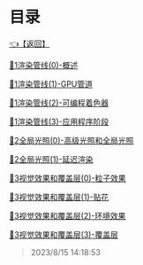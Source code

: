 # 目录  


[👈【返回】](/--目录--/游戏和渲染引擎架构/--目录--游戏和渲染引擎架构)  


[📜1渲染管线(0)-概述](/游戏和渲染引擎架构/渲染引擎/1渲染管线(0)-概述)  

[📜1渲染管线(1)-GPU管道](/游戏和渲染引擎架构/渲染引擎/1渲染管线(1)-GPU管道)  

[📜1渲染管线(2)-可编程着色器](/游戏和渲染引擎架构/渲染引擎/1渲染管线(2)-可编程着色器)  

[📜1渲染管线(3)-应用程序阶段](/游戏和渲染引擎架构/渲染引擎/1渲染管线(3)-应用程序阶段)  

[📜2全局光照(0)-高级光照和全局光照](/游戏和渲染引擎架构/渲染引擎/2全局光照(0)-高级光照和全局光照)  

[📜2全局光照(1)-延迟渲染](/游戏和渲染引擎架构/渲染引擎/2全局光照(1)-延迟渲染)  

[📜3视觉效果和覆盖层(0)-粒子效果](/游戏和渲染引擎架构/渲染引擎/3视觉效果和覆盖层(0)-粒子效果)  

[📜3视觉效果和覆盖层(1)-贴花](/游戏和渲染引擎架构/渲染引擎/3视觉效果和覆盖层(1)-贴花)  

[📜3视觉效果和覆盖层(2)-环境效果](/游戏和渲染引擎架构/渲染引擎/3视觉效果和覆盖层(2)-环境效果)  

[📜3视觉效果和覆盖层(3)-覆盖层](/游戏和渲染引擎架构/渲染引擎/3视觉效果和覆盖层(3)-覆盖层)  







> 2023/8/15 14:18:53
